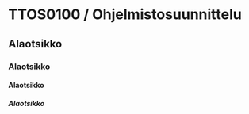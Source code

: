 # TTOS0100 / Ohjelmistosuunnittelu

## Alaotsikko

### Alaotsikko

#### Alaotsikko

##### Alaotsikko
